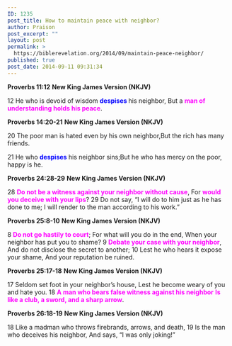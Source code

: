 ```yaml
---
ID: 1235
post_title: How to maintain peace with neighbor?
author: Praison
post_excerpt: ""
layout: post
permalink: >
  https://biblerevelation.org/2014/09/maintain-peace-neighbor/
published: true
post_date: 2014-09-11 09:31:34
---
```

<strong>Proverbs 11:12</strong>
<strong> New King James Version (NKJV)</strong>

12 He who is devoid of wisdom <strong><span style="color: #0000ff;">despises</span> </strong>his neighbor,
But a <span style="color: #ff00ff;"><strong>man of understanding holds his peace</strong></span>.

<strong>Proverbs 14:20-21</strong>
<strong> New King James Version (NKJV)</strong>

20 The poor man is hated even by his own neighbor,But the rich has many friends.

21 He who <span style="color: #0000ff;"><strong>despises</strong></span> his neighbor sins;But he who has mercy on the poor, happy is he.

<strong>Proverbs 24:28-29</strong>
<strong> New King James Version (NKJV)</strong>

28 <span style="color: #ff00ff;"><strong>Do not be a witness against your neighbor without cause</strong></span>,
For <span style="color: #ff00ff;"><strong>would you deceive with your lips</strong></span>?
29 Do not say, “I will do to him just as he has done to me;
I will render to the man according to his work.”

<strong>Proverbs 25:8-10</strong>
<strong> New King James Version (NKJV)</strong>

8 <span style="color: #ff00ff;"><strong>Do not go hastily to court</strong></span>;
For what will you do in the end,
When your neighbor has put you to shame?
9 <span style="color: #ff00ff;"><strong>Debate your case with your neighbor</strong></span>,
And do not disclose the secret to another;
10 Lest he who hears it expose your shame,
And your reputation be ruined.

<strong>Proverbs 25:17-18</strong>
<strong> New King James Version (NKJV)</strong>

17 Seldom set foot in your neighbor’s house,
Lest he become weary of you and hate you.
18 <span style="color: #ff00ff;"><strong>A man who bears false witness against his neighbor</strong></span>
<span style="color: #ff00ff;"><strong> Is like a club, a sword, and a sharp arrow</strong></span>.

<strong>Proverbs 26:18-19</strong>
<strong> New King James Version (NKJV)</strong>

18 Like a madman who throws firebrands, arrows, and death,
19 Is the man who deceives his neighbor,
And says, “I was only joking!”

&nbsp;